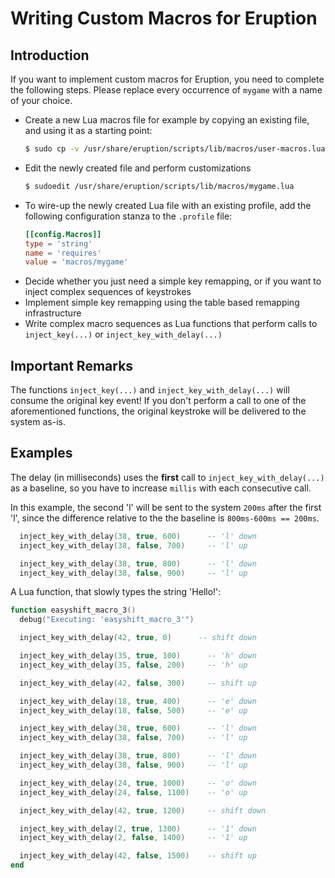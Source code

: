 # Writing Custom Macros for Eruption

## Introduction

If you want to implement custom macros for Eruption, you need to complete the following steps. Please replace every occurrence of
`mygame` with a name of your choice.

* Create a new Lua macros file for example by copying an existing file, and using it as a starting point:
  ```bash
  $ sudo cp -v /usr/share/eruption/scripts/lib/macros/user-macros.lua /usr/share/eruption/scripts/lib/macros/mygame.lua
  ```
* Edit the newly created file and perform customizations
  ```bash
  $ sudoedit /usr/share/eruption/scripts/lib/macros/mygame.lua
  ```
* To wire-up the newly created Lua file with an existing profile,
  add the following configuration stanza to the `.profile` file:
  ```toml
  [[config.Macros]]
  type = 'string'
  name = 'requires'
  value = 'macros/mygame'
  ```
* Decide whether you just need a simple key remapping, or if you want to inject complex sequences of keystrokes
* Implement simple key remapping using the table based remapping infrastructure
* Write complex macro sequences as Lua functions that perform calls to `inject_key(...)` or `inject_key_with_delay(...)`

## Important Remarks

The functions `inject_key(...)` and `inject_key_with_delay(...)` will consume the original key event!
If you don't perform a call to one of the aforementioned functions, the original keystroke will be
delivered to the system as-is.

## Examples

The delay (in milliseconds) uses the **first** call to `inject_key_with_delay(...)` as a baseline, so you have to increase `millis` with each consecutive call.

In this example, the second 'l' will be sent to the system `200ms` after the first 'l', since the difference relative to the the baseline is `800ms-600ms == 200ms`.

```lua
  inject_key_with_delay(38, true, 600)  	-- 'l' down
  inject_key_with_delay(38, false, 700)  	-- 'l' up

  inject_key_with_delay(38, true, 800)  	-- 'l' down
  inject_key_with_delay(38, false, 900)  	-- 'l' up
```

A Lua function, that slowly types the string 'Hello!':
```lua
function easyshift_macro_3()
  debug("Executing: 'easyshift_macro_3'")

  inject_key_with_delay(42, true, 0)      -- shift down

  inject_key_with_delay(35, true, 100)  	-- 'h' down
  inject_key_with_delay(35, false, 200)  	-- 'h' up

  inject_key_with_delay(42, false, 300) 	-- shift up

  inject_key_with_delay(18, true, 400)  	-- 'e' down
  inject_key_with_delay(18, false, 500)  	-- 'e' up

  inject_key_with_delay(38, true, 600)  	-- 'l' down
  inject_key_with_delay(38, false, 700)  	-- 'l' up

  inject_key_with_delay(38, true, 800)  	-- 'l' down
  inject_key_with_delay(38, false, 900)  	-- 'l' up

  inject_key_with_delay(24, true, 1000)  	-- 'o' down
  inject_key_with_delay(24, false, 1100) 	-- 'o' up

  inject_key_with_delay(42, true, 1200)  	-- shift down

  inject_key_with_delay(2, true, 1300)  	-- '1' down
  inject_key_with_delay(2, false, 1400)  	-- '1' up

  inject_key_with_delay(42, false, 1500) 	-- shift up
end
```
